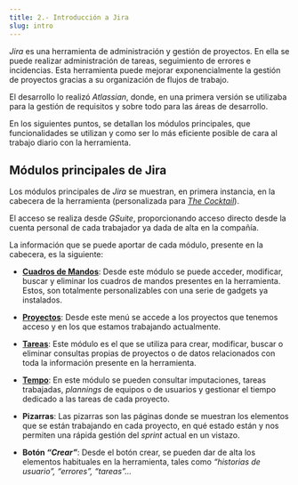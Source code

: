 ```yaml
---
title: 2.- Introducción a Jira
slug: intro
---
```


_*Jira*_ es una herramienta de administración y gestión de proyectos. En ella se puede realizar administración de tareas, seguimiento de errores e incidencias. Esta herramienta puede mejorar exponencialmente la gestión de proyectos gracias a su organización de flujos de trabajo.

El desarrollo lo realizó _Atlassian_, donde, en una primera versión se utilizaba para la gestión de requisitos y sobre todo para las áreas de desarrollo.

En los siguientes puntos, se detallan los módulos principales, que funcionalidades se utilizan y como ser lo más eficiente posible de cara al trabajo diario con la herramienta.

## Módulos principales de Jira

Los módulos principales de _Jira_ se muestran, en primera instancia, en la cabecera de la herramienta (personalizada para [_The Cocktail_](https://the-cocktail.com)).

El acceso se realiza desde _GSuite_, proporcionando acceso directo desde la cuenta personal de cada trabajador ya dada de alta en la compañía.

La información que se puede aportar de cada módulo, presente en la cabecera, es la siguiente:

* [**Cuadros de Mandos**](1-dashboards): Desde este módulo se puede acceder, modificar, buscar y eliminar los cuadros de mandos presentes en la herramienta. Estos, son totalmente personalizables con una serie de gadgets ya instalados.

* [**Proyectos**](2-projects): Desde este menú se accede a los proyectos que tenemos acceso y en los que estamos trabajando actualmente.

* [**Tareas**](3-issues): Este módulo es el que se utiliza para crear, modificar, buscar o eliminar consultas propias de proyectos o de datos relacionados con toda la información presente en la herramienta.

* [**Tempo**](4-tempo): En este módulo se pueden consultar imputaciones, tareas trabajadas, _plannings_ de equipos o de usuarios y gestionar el tiempo dedicado a las tareas de cada proyecto.

* **Pizarras**: Las pizarras son las páginas donde se muestran los elementos que se están trabajando en cada proyecto, en qué estado están y nos permiten una rápida gestión del _sprint_ actual en un vistazo.

* **Botón _“Crear”_**: Desde el botón crear, se pueden dar de alta los elementos habituales en la herramienta, tales como _“historias de usuario”, “errores”, “tareas”..._
